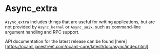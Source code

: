 # Async_extra

`Async_extra` includes things that are useful for writing applications, but are
not provided by `Async_kernel` or `Async_unix`, such as command-line argument
handling and RPC support.

API documentation for the latest release can be found
[here][https://ocaml.janestreet.com/ocaml-core/latest/doc/async/index.html].
